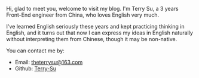 Hi, glad to meet you, welcome to visit my blog. I'm Terry Su, a 3 years Front-End engineer from China, who loves English very much.

I've learned English seriously these years and kept practicing thinking in English, and it turns out that now I can express my ideas in English naturally without interpreting them from Chinese, though it may be non-native.



You can contact me by:
* Email: theterrysu@163.com
* Github: [Terry-Su](https://github.com/Terry-Su)